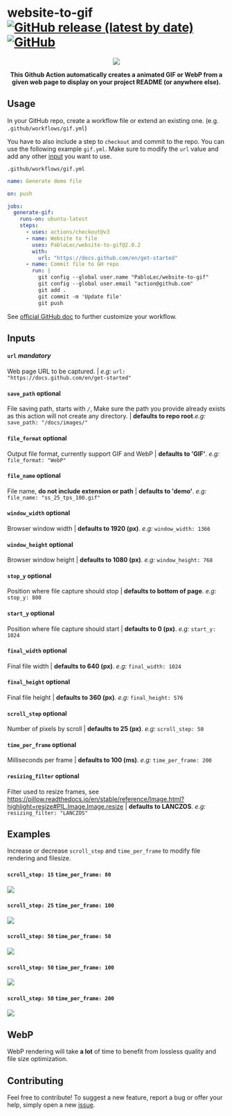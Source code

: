 # website-to-gif [![GitHub release (latest by date)](https://img.shields.io/github/v/release/pablolec/website-to-gif)](https://github.com/PabloLec/website-to-gif/releases/) [![GitHub](https://img.shields.io/github/license/pablolec/website-to-gif)](https://github.com/PabloLec/website-to-gif/blob/main/LICENSE)


<p align="center">
    <img src="docs/images/ss_15_tps_80.gif">
</p>
<p align="center">
    <b>This Github Action automatically creates a animated GIF or WebP from a given web page to display on your project README (or anywhere else).</b>
</p>

## Usage


In your GitHub repo, create a workflow file or extend an existing one. (e.g. `.github/workflows/gif.yml`)

You have to also include a step to `checkout` and commit to the repo.
You can use the following example `gif.yml`. Make sure to modify the `url` value and add any other [input](#Inputs) you want to use.

`.github/workflows/gif.yml`
``` yaml
name: Generate demo file

on: push

jobs:
  generate-gif:
    runs-on: ubuntu-latest
    steps:
      - uses: actions/checkout@v3
      - name: Website to file
        uses: PabloLec/website-to-gif@2.0.2
        with:
          url: "https://docs.github.com/en/get-started"
      - name: Commit file to GH repo
        run: |
          git config --global user.name "PabloLec/website-to-gif"
          git config --global user.email "action@github.com"
          git add .
          git commit -m 'Update file'
          git push
```

See [official GitHub doc](https://docs.github.com/en/actions/reference/workflow-syntax-for-github-actions) to further customize your workflow.

## Inputs

#### `url` *mandatory*

Web page URL to be captured.
| *e.g:* `url: "https://docs.github.com/en/get-started"`

#### `save_path` optional

File saving path, starts with `/`,
Make sure the path you provide already exists as this action will not create any directory.
| **defaults to repo root**.*e.g:* `save_path: "/docs/images/"`

#### `file_format` optional

Output file format, currently support GIF and WebP
| **defaults to 'GIF'**. *e.g:* `file_format: "WebP"`

#### `file_name` optional

File name, **do not include extension or path**
| **defaults to 'demo'**. *e.g:* `file_name: "ss_25_tps_100.gif"`

#### `window_width` optional

Browser window width
| **defaults to 1920 (px)**. *e.g:* `window_width: 1366`

#### `window_height` optional

Browser window height
| **defaults to 1080 (px)**. *e.g:* `window_height: 768`

#### `stop_y` optional

Position where file capture should stop
| **defaults to bottom of page**. *e.g:* `stop_y: 800`

#### `start_y` optional

Position where file capture should start
| **defaults to 0 (px)**. *e.g:* `start_y: 1024`

#### `final_width` optional

Final file width
| **defaults to 640 (px)**. *e.g:* `final_width: 1024`

#### `final_height` optional

Final file height
| **defaults to 360 (px)**. *e.g:* `final_height: 576`

#### `scroll_step` optional

Number of pixels by scroll
| **defaults to 25 (px)**. *e.g:* `scroll_step: 50`

#### `time_per_frame` optional

Milliseconds per frame
| **defaults to 100 (ms)**. *e.g:* `time_per_frame: 200`

#### `resizing_filter` optional

Filter used to resize frames, see https://pillow.readthedocs.io/en/stable/reference/Image.html?highlight=resize#PIL.Image.Image.resize
| **defaults to LANCZOS**. *e.g:* `resizing_filter: "LANCZOS"`

## Examples

Increase or decrease `scroll_step` and `time_per_frame` to modify file rendering and filesize.

#### `scroll_step: 15` `time_per_frame: 80`
![](/docs/images/ss_15_tps_80.gif)
#### `scroll_step: 25` `time_per_frame: 100`
![](/docs/images/ss_25_tps_100.gif)
#### `scroll_step: 50` `time_per_frame: 50`
![](/docs/images/ss_50_tps_50.gif)
#### `scroll_step: 50` `time_per_frame: 100`
![](/docs/images/ss_50_tps_100.gif)
#### `scroll_step: 50` `time_per_frame: 200`
![](/docs/images/ss_50_tps_200.gif)

## WebP

WebP rendering will take **a lot** of time to benefit from lossless quality and file size optimization.

## Contributing

Feel free to contribute!
To suggest a new feature, report a bug or offer your help, simply open a new [issue](https://github.com/PabloLec/website-to-gif/issues).
